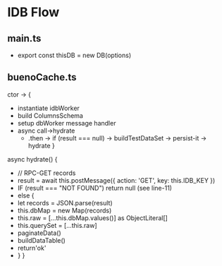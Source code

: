 # IDB Flow 
## main.ts
  - export const thisDB = new DB(options) 

## buenoCache.ts
ctor -> {
  - instantiate idbWorker 
  - build ColumnsSchema
  - setup dbWorker message handler
  - async call->hydrate
    - .then -> if (result === null) -> buildTestDataSet -> persist-it -> hydrate
}

async hydrate() {
  - // RPC-GET records
  - result = await this.postMessage({ action: 'GET', key: this.IDB_KEY }) 
  - IF (result === "NOT FOUND") return null (see line-11) 
  - else {   
  -    let records = JSON.parse(result)
  -    this.dbMap = new Map(records)
  -    this.raw = [...this.dbMap.values()] as ObjectLiteral[]
  -    this.querySet = [...this.raw]
  -    paginateData()
  -    buildDataTable()
  -    return'ok'
  - }
}